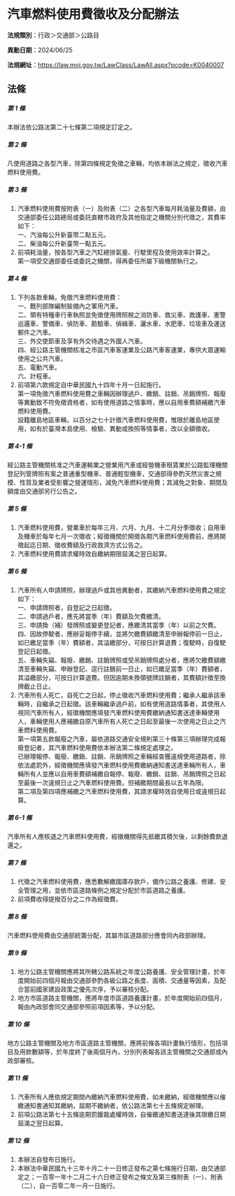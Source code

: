 # 汽車燃料使用費徵收及分配辦法

**法規類別**：行政＞交通部＞公路目

**異動日期**：2024/06/25  

**法規網址**：https://law.moj.gov.tw/LawClass/LawAll.aspx?pcode=K0040007





## 法條
##### 第 1 條
本辦法依公路法第二十七條第二項規定訂定之。

##### 第 2 條
凡使用道路之各型汽車，除第四條規定免徵之車輛，均依本辦法之規定，徵收汽車燃料使用費。

##### 第 3 條
1. 汽車燃料使用費按附表（一）及附表（二）之各型汽車每月耗油量及費額，由交通部委任公路總局或委託直轄市政府及其他指定之機關分別代徵之，其費率如下：  
一、汽油每公升新臺幣二點五元。  
二、柴油每公升新臺幣一點五元。
1. 前項耗油量，按各型汽車之汽缸總排氣量、行駛里程及使用效率計算之。  
第一項受交通部委任或委託之機關，得再委任所屬下級機關執行之。

##### 第 4 條
1. 下列各款車輛，免徵汽車燃料使用費：  
一、戰列部隊編制裝備內之軍用汽車。  
二、領有特種車行車執照並免徵使用牌照稅之消防車、救災車、救護車、憲警巡邏車、警備車、偵防車、勘驗車、偵緝車、灑水車、水肥車、垃圾車及運送郵件之汽車。  
三、外交使節車及享有外交待遇之外國人汽車。  
四、經公路主管機關核准之市區汽車客運業及公路汽車客運業，專供大眾運輸使用之公共汽車。  
五、電動汽車。  
六、計程車。
1. 前項第六款規定自中華民國九十四年十月一日起施行。  
第一項免徵汽車燃料使用費之車輛因辦理過戶、繳銷、註銷、吊銷牌照、報廢等異動致不符免徵資格者，如有使用道路之情事時，應以自用車費額補繳汽車燃料使用費。  
設籍離島地區車輛，以百分之七十計徵汽車燃料使用費，惟限於離島地區使用，如有於臺灣本島使用、檢驗、異動或換照等情事者，改以全額徵收。

##### 第 4-1 條
經公路主管機關核准之汽車運輸業之營業用汽車或經營機車租賃業於公路監理機關登記列管牌照有案之普通重型機車、普通輕型機車，交通部得參酌天然災害之規模、性質及業者受影響之營運情形，減免汽車燃料使用費；其減免之對象、期間及額度由交通部另行公告之。

##### 第 5 條
1. 汽車燃料使用費，營業車於每年三月、六月、九月、十二月分季徵收；自用車及機車於每年七月一次徵收；經徵機關於開徵各期汽車燃料使用費前，應將開徵起迄日期、徵收費額及行政救濟方式公告之。
1. 汽車燃料使用費請求權時效自繳納期限屆滿之翌日起算。

##### 第 6 條
1. 汽車所有人申請牌照，辦理過戶或其他異動者，其繳納汽車燃料使用費之規定如下：  
一、申請牌照者，自登記之日起徵。  
二、申請過戶者，應先將當季（年）費額及欠費繳清。  
三、申請換（補）發牌照或變更登記者，應繳清其當季（年）以前之欠費。  
四、因故停駛者，應辦妥報停手續，並將欠繳費額繳清至申辦報停前一日止，如已繳足當季（年）費額者，其溢繳部分，可按日計算退費；復駛時，自復駛登記日起徵。  
五、車輛失竊、報廢、繳銷、註銷牌照或受吊銷牌照處分者，應將欠繳費額繳清至車輛失竊、申辦登記、逕行註銷前一日止，如已繳足當季（年）費額者，其溢繳部分，可按日計算退費。但因逾期未換領號牌註銷者，其費額計徵至換牌截止日止。
1. 汽車所有人死亡，自死亡之日起，停止徵收汽車燃料使用費；繼承人繼承該車輛時，自繼承之日起徵。該車輛繼承過戶前，如有使用道路情事者，其使用人視同汽車所有人，經徵機關應填發汽車燃料使用費繳納通知書送達車輛使用人，車輛使用人應補繳自原汽車所有人死亡之日起至最後一次使用之日止之汽車燃料使用費。  
第一項第五款報廢之汽車，屬依道路交通安全規則第三十條第三項辦理完成報廢登記者，其汽車燃料使用費依本辦法第二條規定處理之。  
已辦理報停、報廢、繳銷、註銷、吊銷牌照之車輛經查獲違規使用道路者，除依法處罰外，經徵機關應填發汽車燃料使用費繳納通知書送達車輛所有人，車輛所有人並應以自用車費額補繳自報停、報廢、繳銷、註銷、吊銷牌照之日起至最後一次違規日止之汽車燃料使用費。但補繳期間最長以五年為限。  
第二項及第四項應補繳之汽車燃料使用費，其請求權時效自使用日或違規日起算。

##### 第 6-1 條
汽車所有人應核退之汽車燃料使用費，經徵機關得先抵繳其積欠後，以剩餘費款退還之。

##### 第 7 條
1. 代徵之汽車燃料使用費，應悉數解繳國庫存款戶，備作公路之養護、修建、安全管理之用，並依市區道路條例之規定分配於市區道路之養護。
1. 前項費收得提撥百分之二作為經徵費。

##### 第 8 條
汽車燃料使用費由交通部統籌分配，其屬市區道路部分應會同內政部辦理。

##### 第 9 條
1. 地方公路主管機關應將其所轄公路系統之年度公路養護、安全管理計畫，於年度開始前四個月報由交通部參酌各級公路之長度、面積、交通量等因素，及配合當前國家建設政策之優先次序，予以審核分配。
1. 地方市區道路主管機關，應將年度市區道路養護計畫，於年度開始前四個月，報由內政部會同交通部參照前項因素等，予以分配。

##### 第 10 條
地方公路主管機關及地方市區道路主管機關，應將前條各項計畫執行情形，包括項目及用款數額等，於年度終了後兩個月內，分別列表報各該主管機關之交通部或內政部審核。

##### 第 11 條
1. 汽車所有人應依規定期間內繳納汽車燃料使用費，如未繳納，經徵機關應以催繳通知書通知其繳納，屆期不繳納者，依公路法第七十五條規定辦理。
1. 前項公路法第七十五條逾期罰鍰裁處權時效，自催繳通知書送達後其限繳日期屆滿之翌日起算。

##### 第 12 條
1. 本辦法自發布日施行。
1. 本辦法中華民國九十三年十月二十一日修正發布之第七條施行日期，由交通部定之；一百零一年十二月二十六日修正發布之條文及第三條附表（一）、附表（二），自一百零二年一月一日施行。


